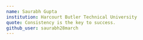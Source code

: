```yaml
---
name: Saurabh Gupta
institution: Harcourt Butler Technical University
quote: Consistency is the key to success.
github_user: saurabh28march
---
```

